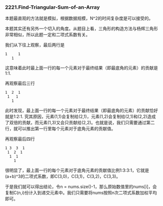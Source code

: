 ### 2221.Find-Triangular-Sum-of-an-Array

本题最直观的方法就是模拟，根据数据规模，N^2的时间复杂度是可以接受的。

本题其实还有另外一个切入的角度。从题目上看，三角形的构造方法与杨辉三角形非常相似，所以此题一定和二项式系数有关。

我们从下往上观察，最后两行是
```
1     1
   1
```
这意味着此时最上面一行的每一个元素对于最终结果（即最底角的元素）的贡献是1:1.

再观察最后三行
```
1  2  1
 1   1
   1
```
此时发现，最上面一行的每一个元素对于最终结果（即最底角的元素）的贡献恰好就是1:2:1. 究其原因，元素(1,1)会复制给(2,1)，元素(1,2)会复制给(2,1)和(2,2)造成了双倍的贡献，而元素(1,3)又会只贡献给(2,2)。也就是说，我们只需要通过第二行，就可以推出第一行里每个元素对于底角元素的贡献值。

再观察最后四行
```
1 3  3  1
 1  2  1
  1  1
    1
```
很明显了，最上面一行的每个元素对于底角元素的贡献值比例1:3:3:1，它就是(a+b)^3的二项式系数，即C(3,0)，C(3,1)，C(3,2)，C(3,3)。

于是我们就可以得出结论，令n = nums.size()-1，那么原始数值里的nums[i]，会复制C(n,i)份计入到递交元素中。我们只需要将nums按照n次二项式系数加权平均即可。
